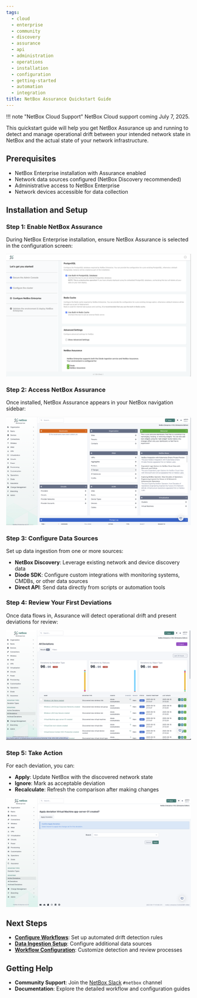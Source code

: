 ```yaml
---
tags:
  - cloud
  - enterprise
  - community
  - discovery
  - assurance
  - api
  - administration
  - operations
  - installation
  - configuration
  - getting-started
  - automation
  - integration
title: NetBox Assurance Quickstart Guide
---
```


!!! note "NetBox Cloud Support"
    NetBox Cloud support coming July 7, 2025.

This quickstart guide will help you get NetBox Assurance up and running to detect and manage operational drift between your intended network state in NetBox and the actual state of your network infrastructure.

## Prerequisites

- NetBox Enterprise installation with Assurance enabled
- Network data sources configured (NetBox Discovery recommended)
- Administrative access to NetBox Enterprise
- Network devices accessible for data collection

## Installation and Setup

### Step 1: Enable NetBox Assurance

During NetBox Enterprise installation, ensure NetBox Assurance is selected in the configuration screen:

![NetBox Enterprise Installation](images/assurance-console-install.png)

### Step 2: Access NetBox Assurance

Once installed, NetBox Assurance appears in your NetBox navigation sidebar:

![NetBox Assurance Interface](images/assurance-main-page.png)

### Step 3: Configure Data Sources

Set up data ingestion from one or more sources:

- **NetBox Discovery**: Leverage existing network and device discovery data
- **Diode SDK**: Configure custom integrations with monitoring systems, CMDBs, or other data sources
- **Direct API**: Send data directly from scripts or automation tools

### Step 4: Review Your First Deviations

Once data flows in, Assurance will detect operational drift and present deviations for review:

![Deviations Dashboard](images/Assurance_all_deviations.png)

### Step 5: Take Action

For each deviation, you can:
- **Apply**: Update NetBox with the discovered network state
- **Ignore**: Mark as acceptable deviation
- **Recalculate**: Refresh the comparison after making changes

![Apply Changes](images/assurance-detail-apply-confirm.png)

## Next Steps

- **[Configure Workflows](workflows/index.md)**: Set up automated drift detection rules
- **[Data Ingestion Setup](monitoring/index.md)**: Configure additional data sources
- **[Workflow Configuration](workflows/configuration.md)**: Customize detection and review processes

## Getting Help

- **Community Support**: Join the [NetBox Slack](https://netdev.chat/) `#netbox` channel
- **Documentation**: Explore the detailed workflow and configuration guides 
